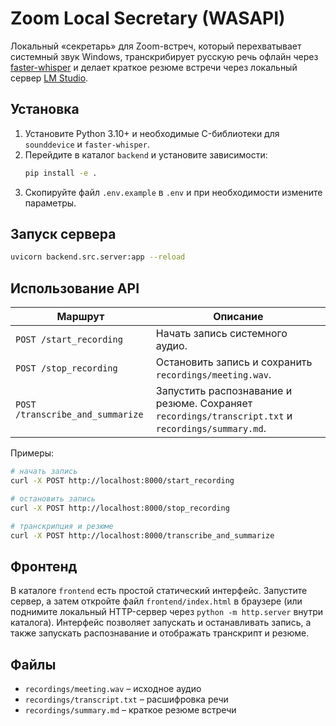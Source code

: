 # Zoom Local Secretary (WASAPI)

Локальный «секретарь» для Zoom-встреч, который перехватывает системный звук Windows, 
транскрибирует русскую речь офлайн через [faster-whisper](https://github.com/guillaumekln/faster-whisper)
и делает краткое резюме встречи через локальный сервер [LM Studio](https://lmstudio.ai/).

## Установка

1. Установите Python 3.10+ и необходимые C-библиотеки для `sounddevice` и `faster-whisper`.
2. Перейдите в каталог `backend` и установите зависимости:
   ```bash
   pip install -e .
   ```
3. Скопируйте файл `.env.example` в `.env` и при необходимости измените параметры.

## Запуск сервера

```bash
uvicorn backend.src.server:app --reload
```

## Использование API

| Маршрут | Описание |
|---------|----------|
| `POST /start_recording` | Начать запись системного аудио. |
| `POST /stop_recording` | Остановить запись и сохранить `recordings/meeting.wav`. |
| `POST /transcribe_and_summarize` | Запустить распознавание и резюме. Сохраняет `recordings/transcript.txt` и `recordings/summary.md`. |

Примеры:
```bash
# начать запись
curl -X POST http://localhost:8000/start_recording

# остановить запись
curl -X POST http://localhost:8000/stop_recording

# транскрипция и резюме
curl -X POST http://localhost:8000/transcribe_and_summarize
```

## Фронтенд

В каталоге `frontend` есть простой статический интерфейс. Запустите сервер, а затем откройте файл `frontend/index.html` в браузере (или поднимите локальный HTTP-сервер через `python -m http.server` внутри каталога). Интерфейс позволяет запускать и останавливать запись, а также запускать распознавание и отображать транскрипт и резюме.

## Файлы
- `recordings/meeting.wav` – исходное аудио
- `recordings/transcript.txt` – расшифровка речи
- `recordings/summary.md` – краткое резюме встречи
